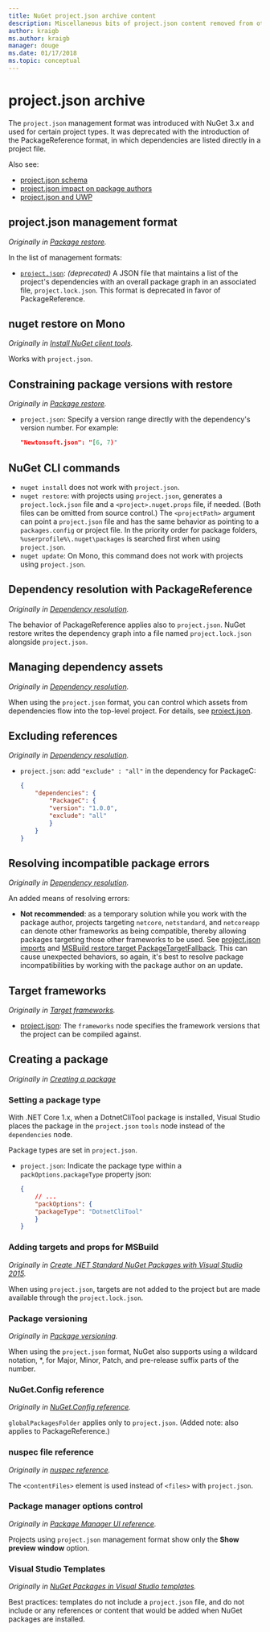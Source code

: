 ```yaml
---
title: NuGet project.json archive content
description: Miscellaneous bits of project.json content removed from other areas of the NuGet documentation.
author: kraigb
ms.author: kraigb
manager: douge
ms.date: 01/17/2018
ms.topic: conceptual
---
```


# project.json archive

The `project.json` management format was introduced with NuGet 3.x and used for certain project types. It was deprecated with the introduction of the PackageReference format, in which dependencies are listed directly in a project file.

Also see:

- [project.json schema](project-json.md)
- [project.json impact on package authors](project-json-impact.md)
- [project.json and UWP](project-json-and-uwp.md)

## project.json management format

*Originally in [Package restore](../what-is-nuget.md).*

In the list of management formats:

- [`project.json`](project-json.md): *(deprecated)* A JSON file that maintains a list of the project's dependencies with an overall package graph in an associated file, `project.lock.json`. This format is deprecated in favor of PackageReference.

## nuget restore on Mono

*Originally in [Install NuGet client tools](../install-nuget-client-tools.md).*

Works with `project.json`.

## Constraining package versions with restore

*Originally in [Package restore](../consume-packages/package-restore.md#constraining-package-versions-with-restore).*

- `project.json`: Specify a version range directly with the dependency's version number. For example:

    ```json
    "Newtonsoft.json": "[6, 7)"
    ```

## NuGet CLI commands

- `nuget install` does not work with `project.json`.
- `nuget restore`: with projects using `project.json`, generates a `project.lock.json` file and a `<project>.nuget.props` file, if needed. (Both files can be omitted from source control.) The `<projectPath>` argument can point a `project.json` file and has the same behavior as pointing to a `packages.config` or project file. In the priority order for package folders, `%userprofile%\.nuget\packages` is searched first when using `project.json`.
- `nuget update`: On Mono, this command does not work with projects using `project.json`.

## Dependency resolution with PackageReference

*Originally in [Dependency resolution](../consume-packages/dependency-resolution.md#dependency-resolution-with-packagereference).*

The behavior of PackageReference applies also to `project.json`. NuGet restore writes the dependency graph into a file named `project.lock.json` alongside `project.json`.

## Managing dependency assets

*Originally in [Dependency resolution](../consume-packages/dependency-resolution.md#managing-dependency-assets).*

When using the `project.json` format, you can control which assets from dependencies flow into the top-level project. For details, see [project.json](project-json.md).

## Excluding references

*Originally in [Dependency resolution](../consume-packages/dependency-resolution.md#excluding-references).*

- `project.json`: add `"exclude" : "all"` in the dependency for PackageC:

    ```json
    {
        "dependencies": {
            "PackageC": {
            "version": "1.0.0",
            "exclude": "all"
            }
        }
    }
    ```

## Resolving incompatible package errors

*Originally in [Dependency resolution](../consume-packages/dependency-resolution.md#resolving-incompatible-package-errors).*

An added means of resolving errors:

- **Not recommended**: as a temporary solution while you work with the package author, projects targeting `netcore`, `netstandard`, and `netcoreapp` can denote other frameworks as being compatible, thereby allowing packages targeting those other frameworks to be used. See [project.json imports](project-json.md#imports) and [MSBuild restore target PackageTargetFallback](../reference/msbuild-targets.md#packagetargetfallback). This can cause unexpected behaviors, so again, it's best to resolve package incompatibilities by working with the package author on an update.

## Target frameworks

*Originally in [Target frameworks](../reference/target-frameworks.md).*

- [project.json](project-json.md): The `frameworks` node specifies the framework versions that the project can be compiled against.

## Creating a package

*Originally in [Creating a package](../create-packages/creating-a-package.md)*

### Setting a package type

With .NET Core 1.x, when a DotnetCliTool package is installed, Visual Studio places the package in the `project.json` `tools` node instead of the `dependencies` node.

Package types are set in `project.json`.

- `project.json`: Indicate the package type within a `packOptions.packageType` property json:

    ```json
    {
        // ...
        "packOptions": {
        "packageType": "DotnetCliTool"
        }
    }
    ```

### Adding targets and props for MSBuild

*Originally in [Create .NET Standard NuGet Packages with Visual Studio 2015](../guides/create-net-standard-packages-vs2015.md).*

When using `project.json`, targets are not added to the project but are made available through the `project.lock.json`.

### Package versioning

*Originally in [Package versioning](../reference/package-versioning.md).*

When using the `project.json` format, NuGet also supports using a wildcard notation, \*, for Major, Minor, Patch, and pre-release suffix parts of the number.

### NuGet.Config reference

*Originally in [NuGet.Config reference](../reference/nuget-config-file.md).*

`globalPackagesFolder` applies only to `project.json`. (Added note: also applies to PackageReference.)

### nuspec file reference

*Originally in [nuspec reference](../reference/nuspec.md).*

The `<contentFiles>` element is used instead of `<files>` with `project.json`.

### Package manager options control

*Originally in [Package Manager UI reference](../tools/package-manager-ui.md).*

Projects using `project.json` management format show only the **Show preview window** option.

### Visual Studio Templates

*Originally in [NuGet Packages in Visual Studio templates](../visual-studio-extensibility/visual-studio-templates.md).*

Best practices: templates do not include a `project.json` file, and do not include or any references or content that would be added when NuGet packages are installed.